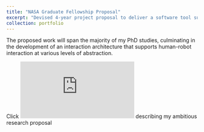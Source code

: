 ```yaml
---
title: "NASA Graduate Fellowship Proposal"
excerpt: "Devised 4-year project proposal to deliver a software tool supporting distributed human-robot interaction.<br/><img src='/images/500x300.png'>"
collection: portfolio
---
```


The proposed work will span the majority of my PhD studies, culminating in the development of an interaction architecture that supports human-robot interaction at various levels of abstraction.

Click  ![here to download the project narrative](https://jkeller52.github.io/files/ProjectNarrative.pdf) describing my ambitious research proposal


